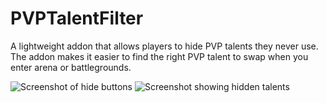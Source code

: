 # PVPTalentFilter

A lightweight addon that allows players to hide PVP talents they never use.
The addon makes it easier to find the right PVP talent to swap when you enter arena or battlegrounds.

![Screenshot of hide buttons](https://imgur.com/kyda67M.png)
![Screenshot showing hidden talents](https://imgur.com/YBEYHnC.png)

